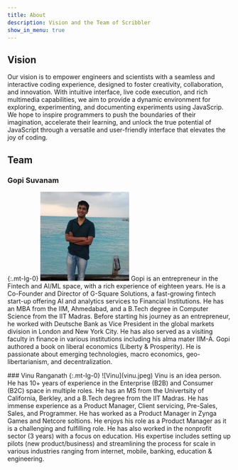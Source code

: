 ```yaml
---
title: About
description: Vision and the Team of Scribbler
show_in_menu: true
---
```


## Vision
Our vision is to empower engineers and scientists with a seamless and interactive coding experience, designed to foster creativity, collaboration, and innovation. With intuitive interface, live code execution, and rich multimedia capabilities, we aim to provide a dynamic environment for exploring, experimenting, and documenting experiments using JavaScrip. We hope to inspire programmers to push the boundaries of their imagination, accelerate their learning, and unlock the true potential of JavaScript through a versatile and user-friendly interface that elevates the joy of coding.

## Team
<div class="row">
<div class="col-lg-6" markdown="1">

### Gopi Suvanam
{:.mt-lg-0}
![Gopi](gopi.jpeg)
Gopi is an entrepreneur in the Fintech and AI/ML space, with a rich experience of eighteen years. He is a Co-Founder and Director of G-Square Solutions, a fast-growing fintech start-up offering AI and analytics services to Financial Institutions. He has an MBA from the IIM, Ahmedabad, and a B.Tech degree in Computer Science from the IIT Madras. Before starting his journey as an entrepreneur, he worked with Deutsche Bank as Vice President in the global markets division in London and New York City. He has also served as a visiting faculty in finance in various institutions including his alma mater IIM-A. Gopi authored a book on liberal economics (Liberty & Prosperity). He is passionate about emerging technologies, macro economics, geo-libertarianism, and decentralization.
</div>

<div class="col-lg-6" markdown="1">
### Vinu Ranganath
{:.mt-lg-0}
![Vinu](vinu.jpeg)
Vinu is an idea person. He has 10+ years of experience in the Enterprise (B2B) and Consumer (B2C) space in multiple roles. He has an MS from the Univertsity of California, Berkley, and a B.Tech degree from the IIT Madras. He has immense experience as a Product Manager, Client servicing, Pre-Sales, Sales, and Programmer. He has worked as a Product Manager in Zynga Games and Netcore soltions. He enjoys his role as a Product Manager as it is a challenging and fulfilling role. He has also worked in the nonprofit sector (3 years) with a focus on education. His expertise includes setting up pilots (new product/business) and streamlining the process for scale in various industries ranging from internet, mobile, banking, education & engineering.


  
</div></div>







